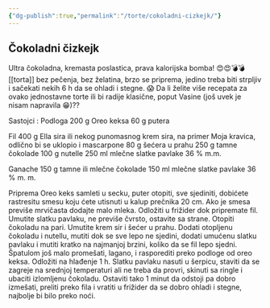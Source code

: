 ```yaml
---
{"dg-publish":true,"permalink":"/torte/cokoladni-cizkejk/"}
---
```


## Čokoladni čizkejk


Ultra čokoladna, kremasta poslastica, prava kalorijska bomba! 😍😍💣💣
[[torta]] bez pečenja, bez želatina, brzo se priprema, jedino treba biti strpljiv i sačekati nekih 6 h da se ohladi i stegne. 😱
Da li želite više recepata za ovako jednostavne torte ili bi radije klasične, poput Vasine (još uvek je nisam napravila 😁)??

Sastojci :
Podloga
200 g Oreo keksa
60 g putera

Fil
400 g Ella sira ili nekog punomasnog krem sira, na primer Moja kravica, odlično bi se uklopio i mascarpone
80 g šećera u prahu
250 g tamne čokolade
100 g nutelle
250 ml mlečne slatke pavlake 36 % m.m.

Ganache
150 g tamne ili mlečne čokolade
150 ml mlečne slatke pavlake 36 % m. m.

Priprema
Oreo keks samleti u secku, puter otopiti, sve sjediniti, dobićete rastresitu smesu koju ćete utisnuti u kalup prečnika 20 cm. Ako je smesa previše mrvičasta dodajte malo mleka. Odložiti u frižider dok pripremate fil.
Umutite slatku pavlaku, ne previše čvrsto, ostavite sa strane.
Otopiti čokoladu na pari.
Umutite krem sir i šećer u prahu. Dodati otopljenu čokoladu i nutellu, mutiti dok se sve lepo ne sjedini, dodati umućenu slatku pavlaku i mutiti kratko na najmanjoj brzini, koliko da se fil lepo sjedni. Špatulom još malo promešati, lagano, i rasporediti preko podloge od oreo keksa.
Odložiti na hlađenje 1 h.
Slatku pavlaku nasuti u šerpicu, staviti da se zagreje na srednjoj temperaturi ali ne treba da provri, skinuti sa ringle i ubaciti izlomljenu čokoladu. Ostaviti tako 1 minut da odstoji pa dobro izmešati, preliti preko fila i vratiti u frižider da se dobro ohladi i stegne, najbolje bi bilo preko noći. 
